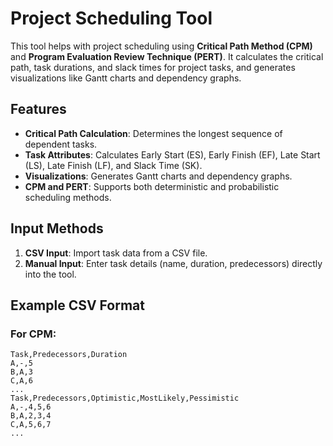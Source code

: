 # Project Scheduling Tool

This tool helps with project scheduling using **Critical Path Method (CPM)** and **Program Evaluation Review Technique (PERT)**. It calculates the critical path, task durations, and slack times for project tasks, and generates visualizations like Gantt charts and dependency graphs.

## Features
- **Critical Path Calculation**: Determines the longest sequence of dependent tasks.
- **Task Attributes**: Calculates Early Start (ES), Early Finish (EF), Late Start (LS), Late Finish (LF), and Slack Time (SK).
- **Visualizations**: Generates Gantt charts and dependency graphs.
- **CPM and PERT**: Supports both deterministic and probabilistic scheduling methods.

## Input Methods
1. **CSV Input**: Import task data from a CSV file.
2. **Manual Input**: Enter task details (name, duration, predecessors) directly into the tool.

## Example CSV Format

### For **CPM**:
```csv
Task,Predecessors,Duration
A,-,5
B,A,3
C,A,6
...
Task,Predecessors,Optimistic,MostLikely,Pessimistic
A,-,4,5,6
B,A,2,3,4
C,A,5,6,7
...
